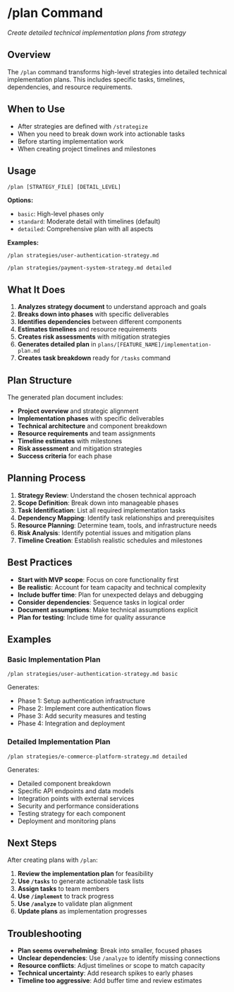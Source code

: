 # /plan Command
*Create detailed technical implementation plans from strategy*

## Overview
The `/plan` command transforms high-level strategies into detailed technical implementation plans. This includes specific tasks, timelines, dependencies, and resource requirements.

## When to Use
- After strategies are defined with `/strategize`
- When you need to break down work into actionable tasks
- Before starting implementation work
- When creating project timelines and milestones

## Usage
```
/plan [STRATEGY_FILE] [DETAIL_LEVEL]
```

**Options:**
- `basic`: High-level phases only
- `standard`: Moderate detail with timelines (default)
- `detailed`: Comprehensive plan with all aspects

**Examples:**
```
/plan strategies/user-authentication-strategy.md
```

```
/plan strategies/payment-system-strategy.md detailed
```

## What It Does
1. **Analyzes strategy document** to understand approach and goals
2. **Breaks down into phases** with specific deliverables
3. **Identifies dependencies** between different components
4. **Estimates timelines** and resource requirements
5. **Creates risk assessments** with mitigation strategies
6. **Generates detailed plan** in `plans/[FEATURE_NAME]/implementation-plan.md`
7. **Creates task breakdown** ready for `/tasks` command

## Plan Structure
The generated plan document includes:
- **Project overview** and strategic alignment
- **Implementation phases** with specific deliverables
- **Technical architecture** and component breakdown
- **Resource requirements** and team assignments
- **Timeline estimates** with milestones
- **Risk assessment** and mitigation strategies
- **Success criteria** for each phase

## Planning Process
1. **Strategy Review**: Understand the chosen technical approach
2. **Scope Definition**: Break down into manageable phases
3. **Task Identification**: List all required implementation tasks
4. **Dependency Mapping**: Identify task relationships and prerequisites
5. **Resource Planning**: Determine team, tools, and infrastructure needs
6. **Risk Analysis**: Identify potential issues and mitigation plans
7. **Timeline Creation**: Establish realistic schedules and milestones

## Best Practices
- **Start with MVP scope**: Focus on core functionality first
- **Be realistic**: Account for team capacity and technical complexity
- **Include buffer time**: Plan for unexpected delays and debugging
- **Consider dependencies**: Sequence tasks in logical order
- **Document assumptions**: Make technical assumptions explicit
- **Plan for testing**: Include time for quality assurance

## Examples

### Basic Implementation Plan
```
/plan strategies/user-authentication-strategy.md basic
```

Generates:
- Phase 1: Setup authentication infrastructure
- Phase 2: Implement core authentication flows
- Phase 3: Add security measures and testing
- Phase 4: Integration and deployment

### Detailed Implementation Plan
```
/plan strategies/e-commerce-platform-strategy.md detailed
```

Generates:
- Detailed component breakdown
- Specific API endpoints and data models
- Integration points with external services
- Security and performance considerations
- Testing strategy for each component
- Deployment and monitoring plans

## Next Steps
After creating plans with `/plan`:
1. **Review the implementation plan** for feasibility
2. **Use `/tasks`** to generate actionable task lists
3. **Assign tasks** to team members
4. **Use `/implement`** to track progress
5. **Use `/analyze`** to validate plan alignment
6. **Update plans** as implementation progresses

## Troubleshooting
- **Plan seems overwhelming**: Break into smaller, focused phases
- **Unclear dependencies**: Use `/analyze` to identify missing connections
- **Resource conflicts**: Adjust timelines or scope to match capacity
- **Technical uncertainty**: Add research spikes to early phases
- **Timeline too aggressive**: Add buffer time and review estimates